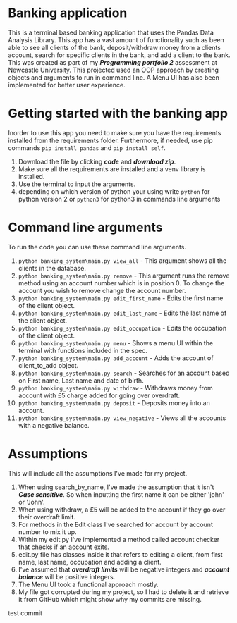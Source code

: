 Banking application
===================
This is a terminal based banking application that uses the Pandas Data Analysis Library. 
This app has a vast amount of functionality such as been able to see all clients of 
the bank, deposit/withdraw money from a clients account, search for specific clients
in the bank, and add a client to the bank. This was created as part of my ***Programming 
portfolio 2*** assessment at Newcastle University. This projected used an OOP approach by 
creating objects and arguments to run in command line. A Menu UI has also been implemented for
better user experience.

Getting started with the banking app
====================================
Inorder to use this app you need to make sure you have the requirements installed from the
requirements folder. Furthermore, if needed, use pip commands `pip install pandas` and `pip install self`.

1) Download the file by clicking ***code*** and ***download zip***.
2) Make sure all the requirements are installed and a venv library is installed.
3) Use the terminal to input the arguments.
4) depending on which version of python your using write `python` for python version 2 or `python3`
for python3 in commands line arguments


Command line arguments
=========
To run the code you can use these command line arguments.

1) `python banking_system\main.py view_all` - This argument shows all the clients in the database.
2) `python banking_system\main.py remove` - This argument runs the remove method using an account number
which is in position 0. To change the account you wish to remove change the account number.
3) `python banking_system\main.py edit_first_name` - Edits the first name of the client object.
4) `python banking_system\main.py edit_last_name` - Edits the last name of the client object.
5) `python banking_system\main.py edit_occupation` - Edits the occupation of the client object.
6) `python banking_system\main.py menu` - Shows a menu UI within the terminal with functions included in the spec.
7) `python banking_system\main.py add_account` - Adds the account of client_to_add object.
8) `python banking_system\main.py search` - Searches for an account based on First name, Last name and date of birth.
9) `python banking_system\main.py withdraw` - Withdraws money from account with £5 charge added for going over overdraft.
10) `python banking_system\main.py deposit` - Deposits money into an account.
11) `python banking_system\main.py view_negative` - Views all the accounts with a negative balance.

Assumptions
===========
This will include all the assumptions I've made for my project.
1) When using search_by_name, I've made the assumption that it isn't ***Case sensitive***. So when inputting
the first name it can be either 'john' or 'John'.
2) When using withdraw, a £5 will be added to the account if they go over their overdraft limit.
3) For methods in the Edit class I've searched for account by account number to mix it up.
4) Within my edit.py I've implemented a method called account checker that checks if an account exits.
5) edit.py file has classes inside it that refers to editing a client, from first name, last name, occupation
and adding a client.
6) I've assumed that ***overdraft limits*** will be negative integers and ***account balance*** will be 
positive integers.
7) The Menu UI took a functional approach mostly.
8) My file got corrupted during my project, so I had to delete it and retrieve it from GitHub which might show why my commits are missing.

test commit